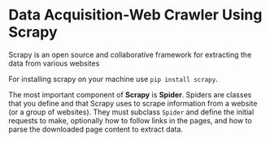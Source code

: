 # Data Acquisition-Web Crawler Using Scrapy

Scrapy is an open source and collaborative framework for extracting the data from various websites

For installing scrapy on your machine use ```pip install scrapy```.

The most important component of **Scrapy** is **Spider**.
Spiders are classes that you define and that Scrapy uses to scrape information from a website (or a group of websites). They must subclass `Spider` and define the initial requests to make, optionally how to follow links in the pages, and how to parse the downloaded page content to extract data.

